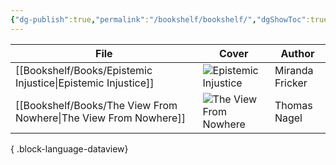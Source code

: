 ```yaml
---
{"dg-publish":true,"permalink":"/bookshelf/bookshelf/","dgShowToc":true,"created":"2024-11-24T10:42:27.550+01:00","updated":"2024-12-09T22:24:22.615+01:00"}
---
```




| File                                                                | Cover                                                                                                                                     | Author          |
| ------------------------------------------------------------------- | ----------------------------------------------------------------------------------------------------------------------------------------- | --------------- |
| [[Bookshelf/Books/Epistemic Injustice\|Epistemic Injustice]]     | ![Epistemic Injustice](http://books.google.com/books/content?id=lncSDAAAQBAJ&printsec=frontcover&img=1&zoom=1&edge=curl&source=gbs_api)   | Miranda Fricker |
| [[Bookshelf/Books/The View From Nowhere\|The View From Nowhere]] | ![The View From Nowhere](http://books.google.com/books/content?id=5cryOCGb2nEC&printsec=frontcover&img=1&zoom=1&edge=curl&source=gbs_api) | Thomas Nagel    |

{ .block-language-dataview}